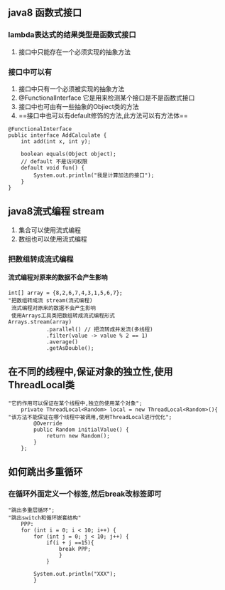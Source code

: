 ## java8 函数式接口
### lambda表达式的结果类型是函数式接口
1. 接口中只能存在一个必须实现的抽象方法
### 接口中可以有
1. 接口中只有一个必须被实现的抽象方法
2. @FunctionalInterface 它是用来检测某个接口是不是函数式接口
3. 接口中也可由有一些抽象的Objiect类的方法
4. ==接口中也可以有default修饰的方法,此方法可以有方法体==
```
@FunctionalInterface
public interface AddCalculate {
    int add(int x, int y);

    boolean equals(Object object);
    // default 不是访问权限
    default void fun() {
        System.out.println("我是计算加法的接口");
    }
}
```
## java8流式编程 stream
1. 集合可以使用流式编程
2. 数组也可以使用流式编程
### 把数组转成流式编程
#### 流式编程对原来的数据不会产生影响
```
int[] array = {8,2,6,7,4,3,1,5,6,7};
"把数组转成流 stream(流式编程)
 流式编程对原来的数据不会产生影响
 使用Arrays工具类把数组转成流式编程形式
Arrays.stream(array)
            .parallel() // 把流转成并发流(多线程)
            .filter(value -> value % 2 == 1)
            .average()
            .getAsDouble();

```
## 在不同的线程中,保证对象的独立性,使用 ThreadLocal类
```
"它的作用可以保证在某个线程中,独立的使用某个对象";
    private ThreadLocal<Random> local = new ThreadLocal<Random>(){
"该方法不能保证在哪个线程中被调用,使用ThreadLocal进行优化";
        @Override
        public Random initialValue() {
            return new Random();
        }
    };

```


## 如何跳出多重循环
### 在循环外面定义一个标签,然后break改标签即可
```
"跳出多重层循环";
"跳出switch和循环嵌套结构"
    PPP:
    for (int i = 0; i < 10; i++) {
        for (int j = 0; j < 10; j++) {
            if(i + j ==15){
                break PPP;
                }
            }

        System.out.println("XXX");
        }

```
